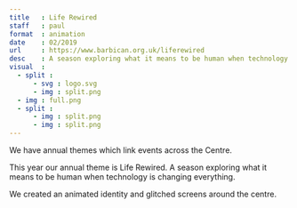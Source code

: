 ```yaml
---
title   : Life Rewired
staff   : paul
format  : animation
date    : 02/2019
url     : https://www.barbican.org.uk/liferewired
desc    : A season exploring what it means to be human when technology is changing everything
visual  :
  - split :
      - svg : logo.svg
      - img : split.png
  - img : full.png
  - split :
      - img : split.png
      - img : split.png
---
```


We have annual themes which link events across the Centre.

This year our annual theme is Life Rewired. A season exploring what it means to be human when technology is changing everything.

We created an animated identity and glitched screens around the centre.
